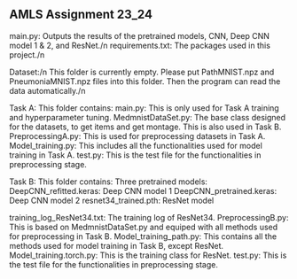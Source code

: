 ## AMLS Assignment 23_24




main.py: Outputs the results of the pretrained models, CNN, Deep CNN model 1 & 2, and ResNet./n
requirements.txt: The packages used in this project./n

Dataset:/n
This folder is currently empty. Please put PathMNIST.npz and PneumoniaMNIST.npz files into this folder. Then the program can read the data automatically./n

Task A:
This folder contains:
  main.py: This is only used for Task A training and hyperparameter tuning.
  MedmnistDataSet.py: The base class designed for the datasets, to get items and get montage. This is also used in Task B.
  PreprocessingA.py: This is used for preprocessing datasets in Task A.
  Model_training.py: This includes all the functionalities used for model training in Task A.
  test.py: This is the test file for the functionalities in preprocessing stage.

Task B:
This folder contains:
  Three pretrained models:
    DeepCNN_refitted.keras: Deep CNN model 1
    DeepCNN_pretrained.keras: Deep CNN model 2
    resnet34_trained.pth: ResNet model
    
  training_log_ResNet34.txt: The training log of ResNet34.
  PreprocessingB.py: This is based on MedmnistDataSet.py and equiped with all methods used for preprocessing in Task B.
  Model_training_path.py: This contains all the methods used for model training in Task B, except ResNet.
  Model_training.torch.py: This is the training class for ResNet.
  test.py: This is the test file for the functionalities in preprocessing stage.

    
  
